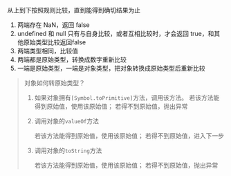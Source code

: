 从上到下按照规则比较，直到能得到确切结果为止

1. 两端存在 NaN，返回 false
2. undefined 和 null 只有与自身比较，或者互相比较时，才会返回 true，和其他原始类型比较返回false
3. 两端类型相同，比较值
4. 两端都是原始类型，转换成数字重新比较
5. 一端是原始类型，一端是对象类型，把对象转换成原始类型后重新比较



> 对象如何转原始类型？
>
> 1. 如果对象拥有`[Symbol.toPrimitive]`方法，调用该方法。
>    若该方法能得到原始值，使用该原始值；
>    若得不到原始值，抛出异常
>
> 2. 调用对象的`valueOf`方法
>
>    若该方法能得到原始值，使用该原始值；
>    若得不到原始值，进入下一步
>
> 3. 调用对象的`toString`方法
>
>    若该方法能得到原始值，使用该原始值；
>    若得不到原始值，抛出异常
